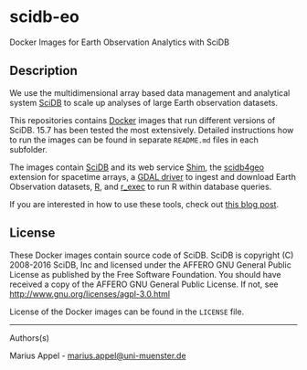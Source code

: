 # scidb-eo
Docker Images for Earth Observation Analytics with SciDB


## Description
We use the multidimensional array based data management and analytical system [SciDB](http://www.paradigm4.com/) to scale up analyses of
large Earth observation datasets.

This repositories contains [Docker](https://www.docker.com/) images that run different versions of SciDB. 15.7 has been tested the most extensively. Detailed instructions how to run the images can be found in separate `README.md` files in each subfolder.

The images contain [SciDB](http://www.paradigm4.com/) and its web service [Shim](https://github.com/Paradigm4/shim), the [scidb4geo](https://github.com/appelmar/scidb4geo) extension for spacetime arrays, a [GDAL driver](https://github.com/appelmar/scidb4gdal) to ingest and download Earth Observation datasets, [R](https://www.r-project.org), and [r_exec](https://github.com/Paradigm4/r_exec) to run R within database queries.

If you are interested in how to use these tools, check out [this blog post](http://r-spatial.org/r/2016/05/11/scalable-earth-observation-analytics.html).



## License
These Docker images contain source code of SciDB. SciDB is copyright (C) 2008-2016 SciDB, Inc and licensed
under the AFFERO GNU General Public License as published by the Free Software Foundation. You should have received a copy of the AFFERO GNU General Public License. If not, see <http://www.gnu.org/licenses/agpl-3.0.html>

License of the Docker images can be found in the `LICENSE` file.

----

Authors(s)

Marius Appel - marius.appel@uni-muenster.de